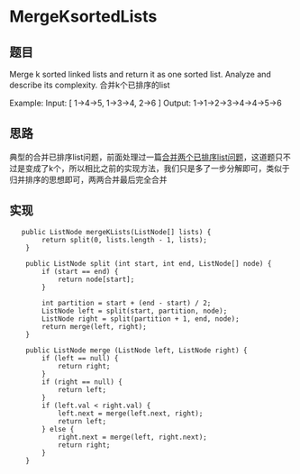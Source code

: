 # MergeKsortedLists

## 题目 
Merge k sorted linked lists and return it as one sorted list. Analyze and describe its complexity.
合并k个已排序的list

Example:
Input:
[
  1->4->5,
  1->3->4,
  2->6
]
Output: 1->1->2->3->4->4->5->6

## 思路 
典型的合并已排序list问题，前面处理过一篇[合并两个已排序list问题](https://github.com/zycR10/LeetcodeSolutions/blob/master/src/main/resource/MergeTwoSortedLists.md)，这道题只不过是变成了k个，所以相比之前的实现方法，我们只是多了一步分解即可，类似于归并排序的思想即可，两两合并最后完全合并

## 实现 
```
   public ListNode mergeKLists(ListNode[] lists) {
        return split(0, lists.length - 1, lists);
    }

    public ListNode split (int start, int end, ListNode[] node) {
        if (start == end) {
            return node[start];
        }

        int partition = start + (end - start) / 2;
        ListNode left = split(start, partition, node);
        ListNode right = split(partition + 1, end, node);
        return merge(left, right);
    }

    public ListNode merge (ListNode left, ListNode right) {
        if (left == null) {
            return right;
        }
        if (right == null) {
            return left;
        }
        if (left.val < right.val) {
            left.next = merge(left.next, right);
            return left;
        } else {
            right.next = merge(left, right.next);
            return right;
        }
    }
```